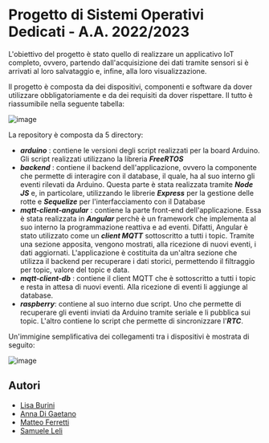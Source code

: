 
# Progetto di Sistemi Operativi Dedicati - A.A. 2022/2023

L'obiettivo del progetto è stato quello di realizzare un applicativo IoT completo, ovvero, partendo dall'acquisizione dei dati  tramite sensori si è arrivati al loro salvataggio e, infine, alla loro visualizzazione.

Il progetto è composta da dei dispositivi, componenti e software da dover utilizzare obbligatoriamente e da dei requisiti da dover rispettare. Il tutto è riassumibile nella seguente tabella:

![image](https://github.com/samueleleli/IoT_application/assets/45701240/684f874d-d5fc-4fa1-a685-04b768f86e68)

La repository è composta da 5 directory:

- _**arduino**_ : contiene le versioni degli script realizzati per la board Arduino. Gli script realizzati utilizzano la libreria _**FreeRTOS**_
- _**backend**_ : contiene il backend dell'applicazione, ovvero la componente che permette di interagire con il database, il quale, ha al suo interno gli eventi rilevati da Arduino. Questa parte è stata realizzata tramite _**Node JS**_ e, in particolare, utilizzando le librerie _**Express**_ per la gestione delle rotte e _**Sequelize**_ per l'interfacciamento con il Database
- _**mqtt-client-angular**_ : contiene la parte front-end dell'applicazione. Essa è stata realizzata in _**Angular**_ perchè è un framework che implementa al suo interno la programmazione reattiva e ad eventi. Difatti, Angular è stato utilizzato come un _**client MQTT**_ sottoscritto a tutti i topic. Tramite una sezione apposita, vengono mostrati, alla ricezione di nuovi eventi, i dati aggiornati. L'applicazione è costituita da un'altra sezione che utilizza il backend per recuperare i dati storici, permettendo il filtraggio per topic, valore del topic e data.
- _**mqtt-client-db**_ : contiene il client MQTT che è sottoscritto a tutti i topic e resta in attesa di nuovi eventi. Alla ricezione di eventi li aggiunge al database.
- _**raspberry**_: contiene al suo interno due script. Uno che permette di recuperare gli eventi inviati da Arduino tramite seriale e li pubblica sui topic. L'altro contiene lo script che permette di sincronizzare l'_**RTC**_.

Un'immigine semplificativa dei collegamenti tra i dispositivi è mostrata di seguito:

![image](https://github.com/samueleleli/IoT_application/assets/45701240/b30c6e22-d3ef-4640-84dd-9b912be4e937)


## Autori

- [Lisa Burini](https://github.com/lisaburini)
- [Anna Di Gaetano](https://github.com/Annadiga)
- [Matteo Ferretti](https://github.com/MatteoFerretti98)
- [Samuele Leli](https://github.com/samueleleli)

